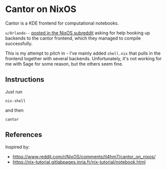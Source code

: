 # Cantor on NixOS

Cantor is a KDE frontend for computational notebooks.

`u/Orlando--` [posted in the NixOS subreddit](https://www.reddit.com/r/NixOS/comments/tl4hm7/cantor_on_nixos/) asking for help hooking up backends to the cantor frontend, which they managed to compile successfully.

This is my attempt to pitch in - I've mainly added `shell.nix` that pulls in the frontend together with several backends.
Unfortunately, it's not working for me with Sage for some reason, but the others seem fine.

## Instructions

Just run
```
nix-shell
```

and then
```
cantor
```

## References

Inspired by:
- https://www.reddit.com/r/NixOS/comments/tl4hm7/cantor_on_nixos/
- https://nix-tutorial.gitlabpages.inria.fr/nix-tutorial/notebook.html
